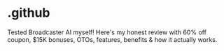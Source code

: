 # .github
Tested Broadcaster AI myself! Here's my honest review with 60% off coupon, $15K bonuses, OTOs, features, benefits &amp; how it actually works.
